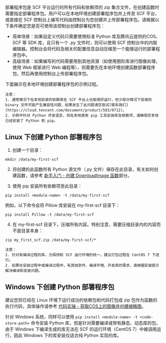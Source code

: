 部署程序包是 SCF 平台运行的所有代码和依赖项的 zip 集合文件，在创建函数时需要指定部署程序包。用户可以在本地环境创建部署程序包并上传至 SCF 平台，或直接在 SCF 控制台上编写代码由控制台为您创建并上传部署程序包。请根据以下条件确定您是否可使用该控制台创建部署程序包：

- 简单场景：如果自定义代码只需要使用标准 Python 库及腾讯云提供的COS、SCF 等 SDK 库，且只有一个 .py 文件时，则可以使用 SCF 控制台中的内联编辑器。控制台会将代码及相关的配置信息自动压缩至一个能够运行的部署程序包中。
- 高级场景：如果编写的代码需要用到其他资源（如使用图形库进行图像处理，使用 Web 框架进行 Web 编程等），则需要先在本地环境创建函数部署程序包，然后再使用控制台上传部署程序包。

下面展示在本地环境创建部署程序包的示例过程。

```
注意：
1. 通常情况下在本地安装的依赖库在 SCF 平台上也能很好运行，但少部分情况下安装的 binary 文件可能产生兼容性问题，如果发生了此问题请您尝试[联系我们](https://cloud.tencent.com/document/product/583/9712)。
2. 示例中针对 Python 开发语言，将在本地使用 pip 工具安装库及依赖项，请确保您本地已经安装了 Python 和 pip。
```

## Linux 下创建 Python 部署程序包

1) 创建一个目录：

```
mkdir /data/my-first-scf
```

2) 将创建的此函数所有 Python 源文件（.py 文件）保存在此目录，有关如何创建函数，请参考 [新手入门 - 创建 DownloadImage 函数](https://cloud.tencent.com/document/product/583/9211)部分。

3) 使用 pip 安装所有依赖项至此目录：

```
pip install <module-name> -t /data/my-first-scf
```

例如，以下命令会将 Pillow 库安装在 my-first-scf 目录下：

```
pip install Pillow -t /data/my-first-scf
```

4) 在 my-first-scf 目录下，压缩所有内容。特别注意，需要压缩目录内的内容而不是目录本身：

```
zip my_first_scf.zip /data/my-first-scf/*
```

```
注意：
1. 针对有编译过程的库，为保持和 SCF 运行环境的统一，建议打包过程在 CentOS 7 下进行。
2. 如果在安装过程中或编译过程中，有其他软件、编译环境、开发库的需求，请根据安装提示解决编译和安装问题。
```

## Windows 下创建 Python 部署程序包

建议您将已经在 Linux 环境下运行成功的依赖包和代码打包成 zip 包作为函数的执行代码，具体操作请参考 [代码实操 - 获取COS上的图像并创建缩略图](https://cloud.tencent.com/document/product/583/9736)。

针对 Windows 系统，同样可以使用 `pip install <module-name> -t <code-store-path>` 命令安装 Python 库，但是针对需要编译或带有静态、动态库的包，由于 Windows 下编译生成的库无法在 SCF 的运行环境（CentOS 7）中被调用运行，因此 Windows 下的库安装仅适合纯 Python 实现的库。
